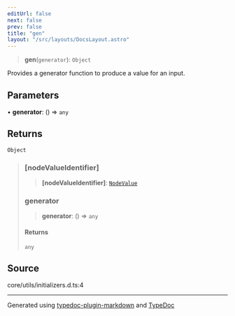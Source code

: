 ```yaml
---
editUrl: false
next: false
prev: false
title: "gen"
layout: "/src/layouts/DocsLayout.astro"
---
```


> **gen**(`generator`): `Object`

Provides a generator function to produce a value for an input.

## Parameters

• **generator**: () => `any`

## Returns

`Object`

> ### [nodeValueIdentifier]
>
> > **[nodeValueIdentifier]**: [`NodeValue`](/api/enumerations/nodevalue/)
>
> ### generator
>
> > **generator**: () => `any`
>
> #### Returns
>
> `any`
>

## Source

core/utils/initializers.d.ts:4

***

Generated using [typedoc-plugin-markdown](https://www.npmjs.com/package/typedoc-plugin-markdown) and [TypeDoc](https://typedoc.org/)
